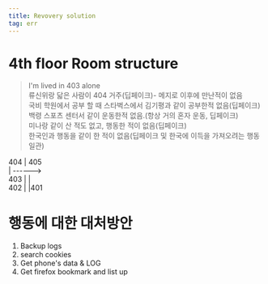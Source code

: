 ```yaml
---
title: Revovery solution
tag: err
---  
```


# 4th floor Room structure

> I'm lived in 403 alone   
> 류신위랑 닯은 사람이 404 거주(딥페이크)- 메지로 이후에 만난적이 없음  
> 국비 학원에서 공부 할 때 스타벅스에서 김기평과 같이 공부한적 없음(딥페이크)  
> 백령 스포츠 센터서 같이 운동한적 없음.(항상 거의 혼자 운동, 딥페이크)  
> 미나랑 같이 산 적도 없고, 행동한 적이 없음(딥페이크)  
> 한국인과 행동을 같이 한 적이 없음(딥페이크 및 한국에 이득을 가져오려는 행동 일관)  

404 | 405  
    | ------>  
403 | |  
402 | |401  


# 행동에 대한 대처방안  

1. Backup logs  
2. search cookies  
3. Get phone's data & LOG   
4. Get firefox bookmark and list up  
